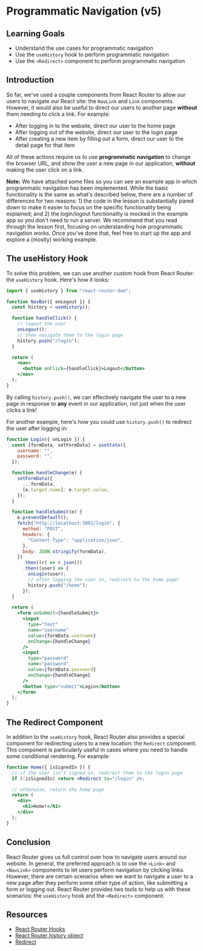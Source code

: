 # Programmatic Navigation (v5)

## Learning Goals

- Understand the use cases for programmatic navigation
- Use the `useHistory` hook to perform programmatic navigation
- Use the `<Redirect>` component to perform programmatic navigation

## Introduction

So far, we've used a couple components from React Router to allow our users to
navigate our React site: the `NavLink` and `Link` components. However, it would
also be useful to direct our users to another page **without** them needing to
click a link. For example:

- After logging in to the website, direct our user to the home page
- After logging out of the website, direct our user to the login page
- After creating a new item by filling out a form, direct our user to the detail
  page for that item

All of these actions require us to use **programmatic navigation** to change the
browser URL, and show the user a new page in our application, **without** making
the user click on a link.

**Note:** We have attached some files so you can see an example app in which
programmatic navigation has been implemented. While the basic functionality is
the same as what's described below, there are a number of differences for two
reasons: 1) the code in the lesson is substantially pared down to make it easier
to focus on the specific functionality being explained; and 2) the login/logout
functionality is mocked in the example app so you don't need to run a server. We
recommend that you read through the lesson first, focusing on understanding how
programmatic navigation works. Once you've done that, feel free to start up the
app and explore a (mostly) working example.

## The useHistory Hook

To solve this problem, we can use another custom hook from React Router: the
`useHistory` hook. Here's how it looks:

```jsx
import { useHistory } from "react-router-dom";

function NavBar({ onLogout }) {
  const history = useHistory();

  function handleClick() {
    // logout the user
    onLogout();
    // then navigate them to the login page
    history.push("/login");
  }

  return (
    <nav>
      <button onClick={handleClick}>Logout</button>
    </nav>
  );
}
```

By calling `history.push()`, we can effectively navigate the user to a new page
in response to **any** event in our application, not just when the user clicks a
link!

For another example, here's how you could use `history.push()` to redirect the
user after logging in:

```jsx
function Login({ onLogin }) {
  const [formData, setFormData] = useState({
    username: "",
    password: "",
  });

  function handleChange(e) {
    setFormData({
      ...formData,
      [e.target.name]: e.target.value,
    });
  }

  function handleSubmit(e) {
    e.preventDefault();
    fetch("http://localhost:3001/login", {
      method: "POST",
      headers: {
        "Content-Type": "application/json",
      },
      body: JSON.stringify(formData),
    })
      .then((r) => r.json())
      .then((user) => {
        onLogin(user);
        // after logging the user in, redirect to the home page!
        history.push("/home");
      });
  }

  return (
    <form onSubmit={handleSubmit}>
      <input
        type="text"
        name="username"
        value={formData.username}
        onChange={handleChange}
      />
      <input
        type="password"
        name="password"
        value={formData.password}
        onChange={handleChange}
      />
      <button type="submit">Login</button>
    </form>
  );
}
```

## The Redirect Component

In addition to the `useHistory` hook, React Router also provides a special
component for redirecting users to a new location: the `Redirect` component.
This component is particularly useful in cases where you need to handle some
conditional rendering. For example:

```jsx
function Home({ isSignedIn }) {
  // if the user isn't signed in, redirect them to the login page
  if (!isSignedIn) return <Redirect to="/login" />;

  // otherwise, return the home page
  return (
    <div>
      <h1>Home!</h1>
    </div>
  );
}
```

## Conclusion

React Router gives us full control over how to navigate users around our
website. In general, the preferred approach is to use the `<Link>` and
`<NavLink>` components to let users perform navigation by clicking links.
However, there are certain scenarios when we want to navigate a user to a new
page after they perform some other type of action, like submitting a form or
logging out. React Router provides two tools to help us with these scenarios:
the `useHistory` hook and the `<Redirect>` component.

## Resources

- [React Router Hooks](https://v5.reactrouter.com/web/api/Hooks)
- [React Router history object](https://v5.reactrouter.com/web/api/history)
- [Redirect](https://v5.reactrouter.com/web/api/Redirect)
